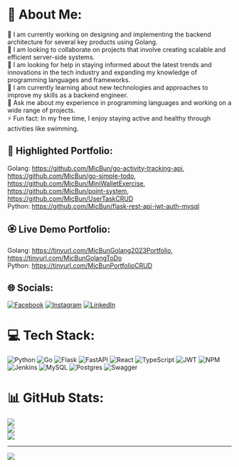 # 💫 About Me:
🔭 I am currently working on designing and implementing the backend architecture for several key products using Golang.<br>👯 I am looking to collaborate on projects that involve creating scalable and efficient server-side systems.<br>🤝 I am looking for help in staying informed about the latest trends and innovations in the tech industry and expanding my knowledge of programming languages and frameworks.<br>🌱 I am currently learning about new technologies and approaches to improve my skills as a backend engineer.<br>💬 Ask me about my experience in programming languages and working on a wide range of projects.<br>⚡ Fun fact: In my free time, I enjoy staying active and healthy through activities like swimming.

## 📃 Highlighted Portfolio:
Golang: https://github.com/MicBun/go-activity-tracking-api, https://github.com/MicBun/go-simple-todo, https://github.com/MicBun/MiniWalletExercise, https://github.com/MicBun/point-system, https://github.com/MicBun/UserTaskCRUD <br />
Python: https://github.com/MicBun/flask-rest-api-jwt-auth-mysql

## 🏵️ Live Demo Portfolio:
Golang: https://tinyurl.com/MicBunGolang2023Portfolio, https://tinyurl.com/MicBunGolangToDo <br />
Python: https://tinyurl.com/MicBunPortfolioCRUD

## 🌐 Socials:
[![Facebook](https://img.shields.io/badge/Facebook-%231877F2.svg?logo=Facebook&logoColor=white)](https://facebook.com/michael.boentarman) [![Instagram](https://img.shields.io/badge/Instagram-%23E4405F.svg?logo=Instagram&logoColor=white)](https://instagram.com/michaelbuntarman) [![LinkedIn](https://img.shields.io/badge/LinkedIn-%230077B5.svg?logo=linkedin&logoColor=white)](https://linkedin.com/in/MicBun) 

# 💻 Tech Stack:
![Python](https://img.shields.io/badge/python-3670A0?style=for-the-badge&logo=python&logoColor=ffdd54) ![Go](https://img.shields.io/badge/go-%2300ADD8.svg?style=for-the-badge&logo=go&logoColor=white) ![Flask](https://img.shields.io/badge/flask-%23000.svg?style=for-the-badge&logo=flask&logoColor=white) ![FastAPI](https://img.shields.io/badge/FastAPI-005571?style=for-the-badge&logo=fastapi) ![React](https://img.shields.io/badge/react-%2320232a.svg?style=for-the-badge&logo=react&logoColor=%2361DAFB) ![TypeScript](https://img.shields.io/badge/typescript-%23007ACC.svg?style=for-the-badge&logo=typescript&logoColor=white) ![JWT](https://img.shields.io/badge/JWT-black?style=for-the-badge&logo=JSON%20web%20tokens) ![NPM](https://img.shields.io/badge/NPM-%23000000.svg?style=for-the-badge&logo=npm&logoColor=white) ![Jenkins](https://img.shields.io/badge/jenkins-%232C5263.svg?style=for-the-badge&logo=jenkins&logoColor=white) ![MySQL](https://img.shields.io/badge/mysql-%2300f.svg?style=for-the-badge&logo=mysql&logoColor=white) ![Postgres](https://img.shields.io/badge/postgres-%23316192.svg?style=for-the-badge&logo=postgresql&logoColor=white) ![Swagger](https://img.shields.io/badge/-Swagger-%23Clojure?style=for-the-badge&logo=swagger&logoColor=white)
# 📊 GitHub Stats:
![](https://github-readme-stats.vercel.app/api?username=MicBun&theme=react&hide_border=false&include_all_commits=true&count_private=true)<br/>
![](https://github-readme-streak-stats.herokuapp.com/?user=MicBun&theme=react&hide_border=false)<br/>
![](https://github-readme-stats.vercel.app/api/top-langs/?username=MicBun&theme=react&hide_border=false&include_all_commits=true&count_private=true&layout=compact)

---
[![](https://visitcount.itsvg.in/api?id=MicBun&icon=0&color=0)](https://visitcount.itsvg.in)

<!-- Proudly created with GPRM ( https://gprm.itsvg.in ) -->
